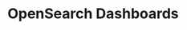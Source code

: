 ---
role: ui
title: OpenSearch Dashboards
artifact_id: opensearch-dashboards
architecture: arm64
platform: linux
type: rpm
artifact_url: https://artifacts.opensearch.org/releases/bundle/opensearch-dashboards/2.17.1/opensearch-dashboards-2.17.1-linux-arm64.rpm
version: 2.17.1
category: opensearch-dashboards
slug: opensearch-dashboards-2.17.1-linux-arm64-rpm
signature: https://artifacts.opensearch.org/releases/bundle/opensearch-dashboards/2.17.1/opensearch-dashboards-2.17.1-linux-arm64.rpm.sig
guide: https://opensearch.org/docs/latest/opensearch/install/rpm
---